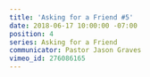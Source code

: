 ```yaml
---
title: 'Asking for a Friend #5'
date: 2018-06-17 10:00:00 -07:00
position: 4
series: Asking for a Friend
communicator: Pastor Jason Graves
vimeo_id: 276086165
---
```



